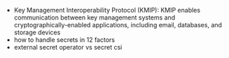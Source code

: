 - Key Management Interoperability Protocol (KMIP): KMIP enables communication between key management systems and cryptographically-enabled applications, including email, databases, and storage devices
- how to handle secrets in 12 factors
- external secret operator vs secret csi